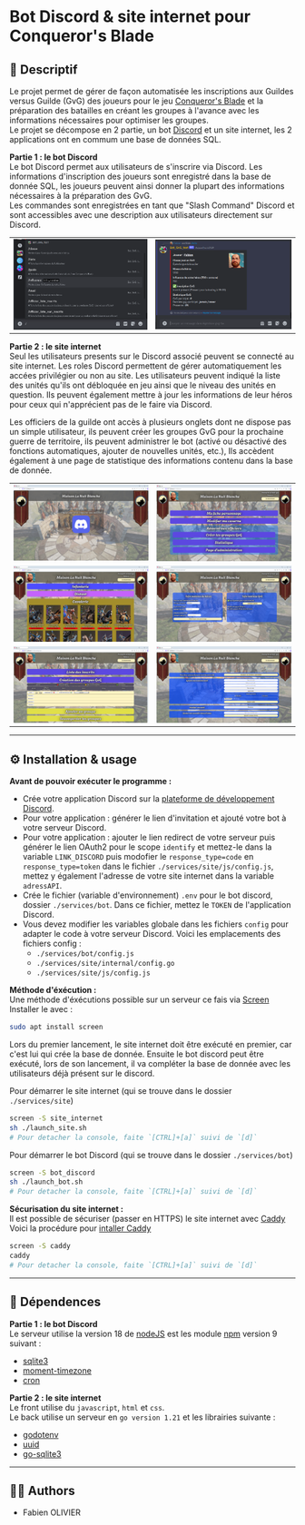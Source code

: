 # Bot Discord & site internet pour Conqueror's Blade

## 📝 Descriptif

Le projet permet de gérer de façon automatisée les inscriptions aux Guildes versus Guilde (GvG) des joueurs pour le jeu [Conqueror's Blade](https://conqblade.com/fr) et la préparation des batailles en créant les groupes à l'avance avec les informations nécessaires pour optimiser les groupes.<br>
Le projet se décompose en 2 partie, un bot [Discord](https://discord.com) et un site internet, les 2 applications ont en commum une base de données SQL.

**Partie 1 : le bot Discord** <br>
Le bot Discord permet aux utilisateurs de s'inscrire via Discord. Les informations d'inscription des joueurs sont enregistré dans la base de donnée SQL, les joueurs peuvent ainsi donner la plupart des informations nécessaires à la préparation des GvG.<br>
Les commandes sont enregistrées en tant que "Slash Command" Discord et sont accessibles avec une description aux utilisateurs directement sur Discord.

<table align= "center" width="95%">
    <tbody>
        <tr>
            <td><img src="./img/listcommand.png"></td>
            <td><img src="./img/data.png"></td>
        </tr>   
    </tbody>
</table>

**Partie 2 : le site internet** <br>
Seul les utilisateurs presents sur le Discord associé peuvent se connecté au site internet. Les roles Discord permettent de gérer automatiquement les accées privilégier ou non au site.
Les utilisateurs peuvent indiqué la liste des unités qu'ils ont débloquée en jeu ainsi que le niveau des unités en question. Ils peuvent également mettre à jour les informations de leur héros pour ceux qui n'apprécient pas de le faire via Discord.

Les officiers de la guilde ont accès à plusieurs onglets dont ne dispose pas un simple utilisateur, ils peuvent créer les groupes GvG pour la prochaine guerre de territoire, ils peuvent administrer le bot (activé ou désactivé des fonctions automatiques, ajouter de nouvelles unités, etc.), Ils accèdent également à une page de statistique des informations contenu dans la base de donnée.

<table align= "center" width="95%">
    <tbody>
        <tr>
            <td><img src="./img/connexion.png"></td>
            <td><img src="./img/home.png"></td>
        </tr>
        <tr>
            <td><img src="./img/caserne.png"></td>
            <td><img src="./img/charactercard.png"></td>
        </tr>
        <tr>
            <td><img src="./img/creategroup.png"></td>
            <td><img src="./img/administration.png"></td>
        </tr>    
    </tbody>
</table>


___
## ⚙️ Installation & usage

**Avant de pouvoir exécuter le programme :**<br>
- Crée votre application Discord sur la [plateforme de développement Discord](https://discord.com/developers/applications).
- Pour votre application : générer le lien d'invitation et ajouté votre bot à votre serveur Discord.
- Pour votre application : ajouter le lien redirect de votre serveur puis générer le lien OAuth2 pour le scope `identify` et mettez-le dans la variable `LINK_DISCORD` puis modofier le `response_type=code` en `response_type=token` dans le fichier `./services/site/js/config.js`, mettez y également l'adresse de votre site internet dans la variable `adressAPI`.
- Crée le fichier (variable d'environnement) `.env` pour le bot discord, dossier `./services/bot`. Dans ce fichier, mettez le `TOKEN` de l'application Discord.
- Vous devez modifier les variables globale dans les fichiers `config` pour adapter le code à votre serveur Discord. Voici les emplacements des fichiers config :</br>
    - `./services/bot/config.js`
    - `./services/site/internal/config.go`
    - `./services/site/js/config.js`

**Méthode d'éxécution :** <br>
Une méthode d'éxécutions possible sur un serveur ce fais via [Screen](https://doc.ubuntu-fr.org/screen)</br>
Installer le avec :
```sh
sudo apt install screen
```
Lors du premier lancement, le site internet doit être exécuté en premier, car c'est lui qui crée la base de donnée. Ensuite le bot discord peut être exécuté, lors de son lancement, il va compléter la base de donnée avec les utilisateurs déjà présent sur le discord.

Pour démarrer le site internet (qui se trouve dans le dossier `./services/site`)
```sh
screen -S site_internet
sh ./launch_site.sh
# Pour detacher la console, faite `[CTRL]+[a]` suivi de `[d]`
```

Pour démarrer le bot Discord (qui se trouve dans le dossier `./services/bot`)
```sh
screen -S bot_discord
sh ./launch_bot.sh
# Pour detacher la console, faite `[CTRL]+[a]` suivi de `[d]`
```

**Sécurisation du site internet :** <br>
Il est possible de sécuriser (passer en HTTPS) le site internet avec [Caddy](https://caddyserver.com/docs/automatic-https)<br>
Voici la procédure pour [intaller Caddy](https://caddyserver.com/docs/install)
```sh
screen -S caddy
caddy
# Pour detacher la console, faite `[CTRL]+[a]` suivi de `[d]`
```
___
## 🔗 Dépendences

**Partie 1 : le bot Discord** <br>
Le serveur utilise la version 18 de [nodeJS](https://nodejs.org/en) est les module [npm](https://www.npmjs.com) version 9 suivant :<br>
- [sqlite3](https://www.npmjs.com/package/sqlite3)
- [moment-timezone](https://www.npmjs.com/package/moment-timezone)
- [cron](https://www.npmjs.com/package/cron)

**Partie 2 : le site internet** <br>
Le front utilise du `javascript`, `html` et `css`.<br>
Le back utilise un serveur en `go version 1.21` et les librairies suivante :
- [godotenv](https://github.com/joho/godotenv)
- [uuid](https://github.com/gofrs/uuid)
- [go-sqlite3](https://github.com/mattn/go-sqlite3)


___
## 🧑‍💻 Authors

+ Fabien OLIVIER
